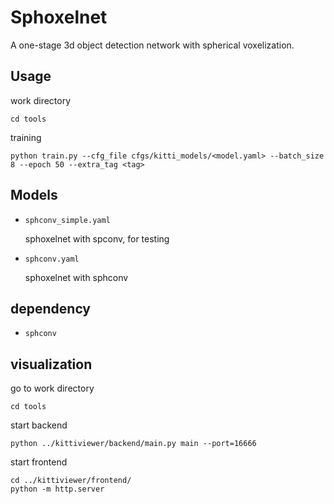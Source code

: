 # Sphoxelnet

A one-stage 3d object detection network with spherical voxelization.

## Usage

work directory
```
cd tools
```

training

```
python train.py --cfg_file cfgs/kitti_models/<model.yaml> --batch_size 8 --epoch 50 --extra_tag <tag>
```

## Models

- `sphconv_simple.yaml`

    sphoxelnet with spconv, for testing
- `sphconv.yaml`

    sphoxelnet with sphconv

## dependency

- `sphconv`

## visualization

go to work directory

```
cd tools
```

start backend

```
python ../kittiviewer/backend/main.py main --port=16666
```

start frontend

```
cd ../kittiviewer/frontend/
python -m http.server
```

